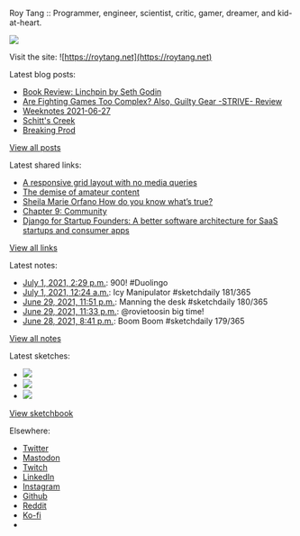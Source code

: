 Roy Tang :: Programmer, engineer, scientist, critic, gamer, dreamer, and kid-at-heart.

![](https://roytang.net/static/img/profile.jpg)

Visit the site: ![https://roytang.net](https://roytang.net)

Latest blog posts:

- [Book Review: Linchpin by Seth Godin](https://roytang.net/2021/06/linchpin/)
- [Are Fighting Games Too Complex? Also, Guilty Gear -STRIVE- Review](https://roytang.net/2021/06/fg-complex-ggs/)
- [Weeknotes 2021-06-27](https://roytang.net/2021/06/weeknotes-2021-06-27/)
- [Schitt&#x27;s Creek](https://roytang.net/2021/06/schitts-creek/)
- [Breaking Prod](https://roytang.net/2021/06/breaking-prod/)

[View all posts](https://roytang.net/blog)

Latest shared links:

- [A responsive grid layout with no media queries](https://roytang.net/2021/06/a-responsive-grid-layout-with-no-media-queries/)
- [The demise of amateur content](https://roytang.net/2021/06/the-demise-of-amateur-content5-min-well-spent/)
- [Sheila Marie Orfano How do you know what’s true?](https://roytang.net/2021/06/sheila-marie-orfano-how-do-you-know-whats-true/)
- [Chapter 9: Community](https://roytang.net/2021/06/chapter-9-community/)
- [Django for Startup Founders: A better software architecture for SaaS startups and consumer apps](https://roytang.net/2021/06/django-for-startup-founders-a-better-software-architecture-for-saas-startups-and-consumer-apps/)

[View all links](https://roytang.net/links)

Latest notes:

- [July 1, 2021, 2:29 p.m.](https://roytang.net/2021/07/1410485781219536901/): 900! #Duolingo
- [July 1, 2021, 12:24 a.m.](https://roytang.net/2021/07/1410272968513441792/): Icy Manipulator #sketchdaily 181/365
- [June 29, 2021, 11:51 p.m.](https://roytang.net/2021/06/1409902329915002882/): Manning the desk #sketchdaily 180/365
- [June 29, 2021, 11:33 p.m.](https://roytang.net/2021/06/1409897838864072709/): @rovietoosin big time!
- [June 28, 2021, 8:41 p.m.](https://roytang.net/2021/06/1409492183560855552/): Boom Boom #sketchdaily 179/365

[View all notes](https://roytang.net/notes)

Latest sketches:


- ![](https://roytang.net/media/cache/f1/d4/f1d4ddff1f5e3a0f98aa1cda11c1f330.jpg)
- ![](https://roytang.net/media/cache/ec/9c/ec9cc1f9775708b6d6b580b3e43a270a.jpg)
- ![](https://roytang.net/media/cache/5f/86/5f8679a90c5d2336e7e538b346f50225.jpg)

[View sketchbook](https://roytang.net/albums/sketchbook)


Elsewhere:

- [Twitter](https://twitter.com/roytang)
- [Mastodon](https://mastodon.technology/@roytang)
- [Twitch](https://twitch.tv/twitchyroy)
- [LinkedIn](https://www.linkedin.com/in/roytang)
- [Instagram](https://instagram.com/roytang0400)
- [Github](https://github.com/roytang)
- [Reddit](https://reddit.com/u/hungryroy)
- [Ko-fi](https://ko-fi.com/roytang)
- [](mailto:hello@roytang.net)